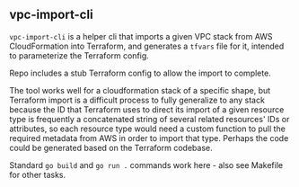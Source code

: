 ## vpc-import-cli  
  
`vpc-import-cli` is a helper cli that imports a given VPC stack from AWS CloudFormation into Terraform, and generates a `tfvars` file for it, intended to parameterize the Terraform config.  
  
Repo includes a stub Terraform config to allow the import to complete.  
  
The tool works well for a cloudformation stack of a specific shape, but Terraform import is a difficult process to fully generalize to any stack because the ID that Terraform uses to direct its import of a given resource type is frequently a concatenated string of several related resources' IDs or attributes, so each resource type would need a custom function to pull the required metadata from AWS in order to import that type. Perhaps the code could be generated based on the Terraform codebase.  

Standard `go build` and `go run .` commands work here - also see Makefile for other tasks.
